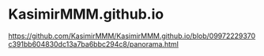 # KasimirMMM.github.io

https://github.com/KasimirMMM/KasimirMMM.github.io/blob/09972229370c391bb604830dc13a7ba6bbc294c8/panorama.html

